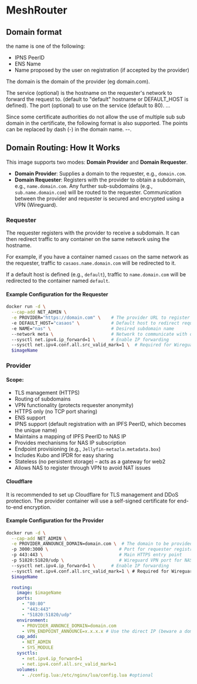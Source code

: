 # MeshRouter

## Domain format
the name is one of the following:
- IPNS PeerID
- ENS Name
- Name proposed by the user on registration (if accepted by the provider)

The domain is the domain of the provider (eg domain.com).

The service (optional) is the hostname on the requester's network to forward the request to. (default to "default" hostname or DEFAULT_HOST is defined).
The port (optional) to use on the service (default to 80).
<port>.<service>.<name>.<domain>

Since some certificate authorities do not allow the use of multiple sub sub domain in the certificate, the following format is also supported.
The points can be replaced by dash (-) in the domain name.
<port>-<service>-<name>.<domain>

## Domain Routing: How It Works

This image supports two modes: **Domain Provider** and **Domain Requester**.

- **Domain Provider**: Supplies a domain to the requester, e.g., `domain.com`.
- **Domain Requester**: Registers with the provider to obtain a subdomain, e.g., `name.domain.com`. Any further sub-subdomains (e.g., `sub.name.domain.com`) will be routed to the requester. Communication between the provider and requester is secured and encrypted using a VPN (Wireguard).

### Requester

The requester registers with the provider to receive a subdomain. It can then redirect traffic to any container on the same network using the hostname.

For example, if you have a container named `casaos` on the same network as the requester, traffic to `casaos.name.domain.com` will be redirected to it.

If a default host is defined (e.g., `default`), traffic to `name.domain.com` will be redirected to the container named `default`.

#### Example Configuration for the Requester

```sh
docker run -d \
  --cap-add NET_ADMIN \
  -e PROVIDER="https://domain.com" \    # The provider URL to register with
  -e DEFAULT_HOST="casaos" \            # Default host to redirect requests from name.domain.com
  -e NAME="nas" \                       # Desired subdomain name
  --network meta \                      # Network to communicate with other containers
  --sysctl net.ipv4.ip_forward=1 \      # Enable IP forwarding
  --sysctl net.ipv4.conf.all.src_valid_mark=1 \  # Required for Wireguard
  $imageName
```

### Provider

#### Scope:

- TLS management (HTTPS)
- Routing of subdomains
- VPN functionality (protects requester anonymity)
- HTTPS only (no TCP port sharing)
- ENS support
- IPNS support (default registration with an IPFS PeerID, which becomes the unique name)
- Maintains a mapping of IPFS PeerID to NAS IP
- Provides mechanisms for NAS IP subscription
- Endpoint provisioning (e.g., `Jellyfin-metazla.metadata.box`)
- Includes Kubo and IPDR for easy sharing
- Stateless (no persistent storage) – acts as a gateway for web2
- Allows NAS to register through VPN to avoid NAT issues

#### Cloudflare

It is recommended to set up Cloudflare for TLS management and DDoS protection. The provider container will use a self-signed certificate for end-to-end encryption.

#### Example Configuration for the Provider

```sh
docker run -d \
  --cap-add NET_ADMIN \
  -e PROVIDER_ANNOUNCE_DOMAIN=domain.com \  # The domain to be provided
  -p 3000:3000 \                           # Port for requester registration
  -p 443:443 \                             # Main HTTPS entry point
  -p 51820:51820/udp \                     # Wireguard VPN port for NAS tunnels
  --sysctl net.ipv4.ip_forward=1 \      # Enable IP forwarding
  --sysctl net.ipv4.conf.all.src_valid_mark=1 \ # Required for Wireguard
  $imageName
```
```yml
  routing:
    image: $imageName
    ports:
      - "80:80"
      - "443:443"
      - "51820:51820/udp"
    environment:
      - PROVIDER_ANNONCE_DOMAIN=domain.com
      - VPN_ENDPOINT_ANNOUNCE=x.x.x.x # Use the direct IP (beware a domain behind cloudflare will not work)
    cap_add:
      - NET_ADMIN
      - SYS_MODULE
    sysctls:
      - net.ipv4.ip_forward=1
      - net.ipv4.conf.all.src_valid_mark=1
    volumes:
      - ./config.lua:/etc/nginx/lua/config.lua #optional
```